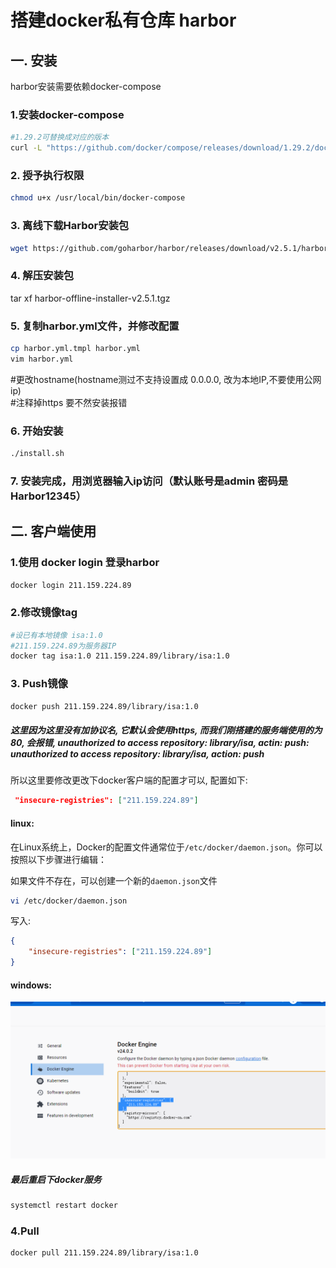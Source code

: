# 搭建docker私有仓库 harbor

## 一. 安装
harbor安装需要依赖docker-compose
### 1.安装docker-compose
```bash
#1.29.2可替换成对应的版本
curl -L "https://github.com/docker/compose/releases/download/1.29.2/docker-compose-$(uname -s)-$(uname -m)" -o /usr/local/bin/docker-compose
```
### 2. 授予执行权限
```bash
chmod u+x /usr/local/bin/docker-compose
```
### 3. 离线下载Harbor安装包
```bash
wget https://github.com/goharbor/harbor/releases/download/v2.5.1/harbor-offline-installer-v2.5.1.tgz
```

### 4. 解压安装包
tar xf  harbor-offline-installer-v2.5.1.tgz

### 5. 复制harbor.yml文件，并修改配置
```bash
cp harbor.yml.tmpl harbor.yml
vim harbor.yml
```
#更改hostname(hostname测过不支持设置成 0.0.0.0, 改为本地IP,不要使用公网ip)  
#注释掉https 要不然安装报错

### 6. 开始安装
```bash
./install.sh
```
### 7. 安装完成，用浏览器输入ip访问（默认账号是admin  密码是Harbor12345）
## 二. 客户端使用

### 1.使用 docker login 登录harbor
```bash
docker login 211.159.224.89
```

### 2.修改镜像tag

```bash
#设已有本地镜像 isa:1.0
#211.159.224.89为服务器IP
docker tag isa:1.0 211.159.224.89/library/isa:1.0
```

### 3. Push镜像

```bash
docker push 211.159.224.89/library/isa:1.0
```



##### 这里因为这里没有加协议名, 它默认会使用https, 而我们刚搭建的服务端使用的为80, 会报错, unauthorized to access repository: library/isa, actin: push: unauthorized to access repository: library/isa, action: push

所以这里要修改更改下docker客户端的配置才可以, 配置如下:

``` json
 "insecure-registries": ["211.159.224.89"]
```

#### linux:

在Linux系统上，Docker的配置文件通常位于`/etc/docker/daemon.json`。你可以按照以下步骤进行编辑：

如果文件不存在，可以创建一个新的`daemon.json`文件

``` bash
vi /etc/docker/daemon.json
```

写入:

``` json
{
    "insecure-registries": ["211.159.224.89"]
}
```



#### windows:

   

![image-20230705133915656](私有仓库.assets/image-20230705133915656.png)

##### 最后重启下docker服务 

  ``` bash 
  systemctl restart docker
  ```

### 4.Pull

```bash
docker pull 211.159.224.89/library/isa:1.0
```

